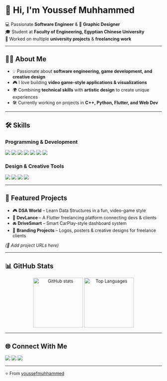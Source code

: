 # 👋 Hi, I'm Youssef Muhhammed  

💻 Passionate **Software Engineer** & 🎨 **Graphic Designer**  
🎓 Student at **Faculty of Engineering, Egyptian Chinese University**  
🚀 Worked on multiple **university projects** & **freelancing work**  

---

## 👨‍💻 About Me
- 💡 Passionate about **software engineering, game development, and creative design**  
- 🎮 I love building **video game-style applications & visualizations**  
- 🌍 Combining **technical skills** with **artistic design** to create unique experiences  
- 🛠 Currently working on projects in **C++, Python, Flutter, and Web Dev**  

---

## 🛠 Skills  

### Programming & Development  
<p align="left">
  <img src="https://img.shields.io/badge/C++-00599C?style=for-the-badge&logo=cplusplus&logoColor=white" />
  <img src="https://img.shields.io/badge/Python-3776AB?style=for-the-badge&logo=python&logoColor=white" />
  <img src="https://img.shields.io/badge/Flutter-02569B?style=for-the-badge&logo=flutter&logoColor=white" />
  <img src="https://img.shields.io/badge/HTML5-E34F26?style=for-the-badge&logo=html5&logoColor=white" />
  <img src="https://img.shields.io/badge/CSS3-1572B6?style=for-the-badge&logo=css3&logoColor=white" />
  <img src="https://img.shields.io/badge/JavaScript-F7DF1E?style=for-the-badge&logo=javascript&logoColor=black" />
  <img src="https://img.shields.io/badge/SQL-4479A1?style=for-the-badge&logo=mysql&logoColor=white" />
</p>

### Design & Creative Tools  
<p align="left">
  <img src="https://img.shields.io/badge/Adobe%20Photoshop-31A8FF?style=for-the-badge&logo=adobephotoshop&logoColor=white" />
  <img src="https://img.shields.io/badge/Adobe%20Illustrator-FF9A00?style=for-the-badge&logo=adobeillustrator&logoColor=white" />
  <img src="https://img.shields.io/badge/Blender-F5792A?style=for-the-badge&logo=blender&logoColor=white" />
  <img src="https://img.shields.io/badge/Adobe%20Premiere%20Pro-9999FF?style=for-the-badge&logo=adobepremierepro&logoColor=white" />
</p>

---

## 📌 Featured Projects  

- 🎮 **DSA World** – Learn Data Structures in a fun, video-game style  
- 📱 **DevLance** – A Flutter freelancing platform connecting devs & clients  
- 🚘 **DriveSmart** – Smart CarPlay-style dashboard system  
- 🎨 **Branding Projects** – Logos, posters & creative designs for freelance clients  

*(🔗 Add project URLs here)*  

---

## 📊 GitHub Stats  

<p align="center">
  <img src="https://github-readme-stats.vercel.app/api?username=youssefmuhhammed&show_icons=true&theme=tokyonight" alt="GitHub stats" height="160"/>
  <img src="https://github-readme-stats.vercel.app/api/top-langs/?username=youssefmuhhammed&layout=compact&theme=tokyonight" alt="Top Languages" height="160"/>
</p>

---

## 🌐 Connect With Me  
<p align="left">
  <a href="https://www.linkedin.com/in/yusfmohamed/" target="_blank"><img src="https://img.shields.io/badge/-LinkedIn-0077B5?style=for-the-badge&logo=linkedin&logoColor=white"/></a>
  <a href="https://www.behance.net/yusf4u" target="_blank"><img src="https://img.shields.io/badge/-Behance-1769FF?style=for-the-badge&logo=behance&logoColor=white"/></a>
  <a href="https://www.instagram.com/yusf4u/?hl=en" target="_blank"><img src="https://img.shields.io/badge/-Instagram-E4405F?style=for-the-badge&logo=instagram&logoColor=white"/></a>
</p>

---

⭐ From [youssefmuhhammed](https://github.com/youssefmuhhammed)
